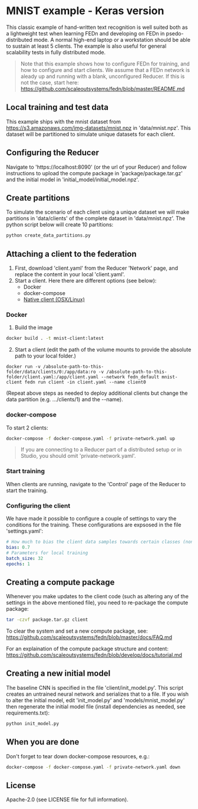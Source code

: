 # MNIST example - Keras version
This classic example of hand-written text recognition is well suited both as a lightweight test when learning FEDn and developing on FEDn in psedo-distributed mode. A normal high-end laptop or a workstation should be able to sustain at least 5 clients. The example is also useful for general scalability tests in fully distributed mode. 

> Note that this example shows how to configure FEDn for training, and how to configure and start clients. We assume that a FEDn network is aleady up and running with a blank, unconfigured Reducer. If this is not the case, start here: https://github.com/scaleoutsystems/fedn/blob/master/README.md

## Local training and test data
This example ships with the mnist dataset from https://s3.amazonaws.com/img-datasets/mnist.npz in 'data/mnist.npz'.
This dataset will be partitioned to simulate unique datasets for each client. 

## Configuring the Reducer  
Navigate to 'https://localhost:8090' (or the url of your Reducer) and follow instructions to upload the compute package in 'package/package.tar.gz' and the initial model in 'initial_model/initial_model.npz'.

## Create partitions
To simulate the scenario of each client using a unique dataset we will make partitions in 'data/clients' of the complete dataset in 'data/mnist.npz'. The python script below will create 10 partitions:

``` bash
python create_data_partitions.py 
```

## Attaching a client to the federation

1. First, download 'client.yaml' from the Reducer 'Network' page, and replace the content in your local 'client.yaml'. 
2. Start a client. Here there are different options (see below): 
    - Docker 
    - docker-compose
    - [Native client (OSX/Linux)](https://github.com/scaleoutsystems/examples/tree/main/how-tos/start-native-fedn-client)

### Docker
1. Build the image

``` bash
docker build . -t mnist-client:latest
```

2. Start a client (edit the path of the volume mounts to provide the absolute path to your local folder.)
```
docker run -v /absolute-path-to-this-folder/data/clients/0:/app/data:ro -v /absolute-path-to-this-folder/client.yaml:/app/client.yaml --network fedn_default mnist-client fedn run client -in client.yaml --name client0
```
(Repeat above steps as needed to deploy additional clients but change the data partition (e.g. .../clients/1) and the --name).

### docker-compose
To start 2 clients: 

```bash
docker-compose -f docker-compose.yaml -f private-network.yaml up 
```

> If you are connecting to a Reducer part of a distributed setup or in Studio, you should omit 'private-network.yaml'. 

### Start training 
When clients are running, navigate to the 'Control' page of the Reducer to start the training. 

### Configuring the client
We have made it possible to configure a couple of settings to vary the conditions for the training. These configurations are expsosed in the file 'settings.yaml': 

```yaml 
# How much to bias the client data samples towards certain classes (non-IID data partitions)
bias: 0.7
# Parameters for local training
batch_size: 32
epochs: 1
```

## Creating a compute package
Whenever you make updates to the client code (such as altering any of the settings in the above mentioned file), you need to re-package the compute package:

```bash
tar -czvf package.tar.gz client
```
To clear the system and set a new compute package, see: https://github.com/scaleoutsystems/fedn/blob/master/docs/FAQ.md

For an explaination of the compute package structure and content: https://github.com/scaleoutsystems/fedn/blob/develop/docs/tutorial.md
 
## Creating a new initial model
The baseline CNN is specified in the file 'client/init_model.py'. This script creates an untrained neural network and serializes that to a file.  If you wish to alter the initial model, edit 'init_model.py' and 'models/mnist_model.py' then regenerate the initial model file (install dependencies as needed, see requirements.txt):

```bash
python init_model.py
```

## When you are done
 Don't forget to tear down docker-compose resources, e.g.:
 ```bash
docker-compose -f docker-compose.yaml -f private-network.yaml down
 ```


## License
Apache-2.0 (see LICENSE file for full information).

